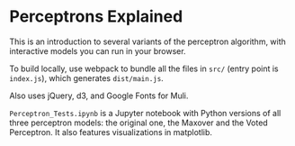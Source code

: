 # Perceptrons Explained

This is an introduction to several variants of the perceptron algorithm, with interactive models you can run in your browser.

To build locally, use webpack to bundle all the files in `src/` (entry point is `index.js`), which generates `dist/main.js`.

Also uses jQuery, d3, and Google Fonts for Muli.

`Perceptron_Tests.ipynb` is a Jupyter notebook with Python versions of all three perceptron models: the original one, the Maxover and the Voted Perceptron. It also features visualizations in matplotlib.